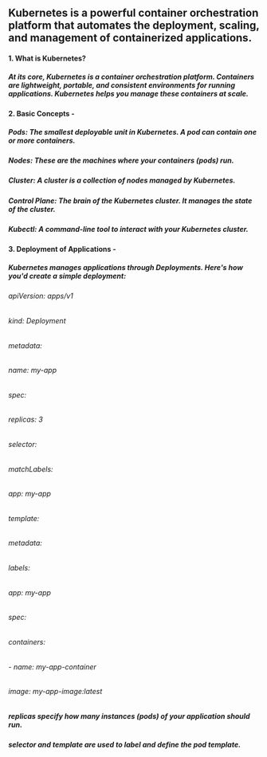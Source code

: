 ## Kubernetes is a powerful container orchestration platform that automates the deployment, scaling, and management of containerized applications.

#### 1. What is Kubernetes?

##### At its core, Kubernetes is a container orchestration platform. Containers are lightweight, portable, and consistent environments for running applications. Kubernetes helps you manage these containers at scale.

#### 2. Basic Concepts - 

##### Pods: The smallest deployable unit in Kubernetes. A pod can contain one or more containers.
##### Nodes: These are the machines where your containers (pods) run.
##### Cluster: A cluster is a collection of nodes managed by Kubernetes.
##### Control Plane: The brain of the Kubernetes cluster. It manages the state of the cluster.
##### Kubectl: A command-line tool to interact with your Kubernetes cluster.

#### 3. Deployment of Applications -

##### Kubernetes manages applications through Deployments. Here's how you'd create a simple deployment:
###### apiVersion: apps/v1
###### kind: Deployment
###### metadata:
######   name: my-app
###### spec:
######   replicas: 3
######   selector:
######     matchLabels:
######       app: my-app
######   template:
######     metadata:
######       labels:
######         app: my-app
######     spec:
######       containers:
######       - name: my-app-container
######         image: my-app-image:latest

##### replicas specify how many instances (pods) of your application should run.
##### selector and template are used to label and define the pod template.

